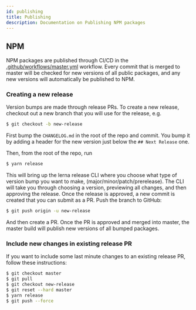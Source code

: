 ```yaml
---
id: publishing
title: Publishing
description: Documentation on Publishing NPM packages
---
```


## NPM

NPM packages are published through CI/CD in the
[.github/workflows/master.yml](https://github.com/spotify/backstage/blob/master/.github/workflows/master.yml)
workflow. Every commit that is merged to master will be checked for new versions
of all public packages, and any new versions will automatically be published to
NPM.

### Creating a new release

Version bumps are made through release PRs. To create a new release, checkout
out a new branch that you will use for the release, e.g.

```sh
$ git checkout -b new-release
```

First bump the `CHANGELOG.md` in the root of the repo and commit. You bump it by
adding a header for the new version just below the `## Next Release` one.

Then, from the root of the repo, run

```sh
$ yarn release
```

This will bring up the lerna release CLI where you choose what type of version
bump you want to make, (major/minor/patch/prerelease). The CLI will take you
through choosing a version, previewing all changes, and then approving the
release. Once the release is approved, a new commit is created that you can
submit as a PR. Push the branch to GitHub:

```sh
$ git push origin -u new-release
```

And then create a PR. Once the PR is approved and merged into master, the master
build will publish new versions of all bumped packages.

### Include new changes in existing release PR

If you want to include some last minute changes to an existing release PR,
follow these instructions:

```sh
$ git checkout master
$ git pull
$ git checkout new-release
$ git reset --hard master
$ yarn release
$ git push --force
```
